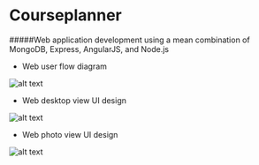 Courseplanner
=============
#####Web application development using a mean combination of MongoDB, Express, AngularJS, and Node.js
* Web user flow diagram

![alt text](https://www.dropbox.com/s/dkxg04gxti759w6/final%20version.png?dl=1 "Logo Title Text 1")

* Web desktop view UI design

![alt text](https://www.dropbox.com/s/3sw2wop6kk3802e/Planner-version-3.gif?dl=1 "Logo Title Text 1")

* Web photo view UI design

![alt text](https://www.dropbox.com/s/bxfrq30gvkdgbvx/Web_my_profile-copy.gif?dl=1 "Logo Title Text 1")
